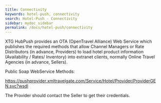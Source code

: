 ```yaml
---
title: Connectivity
keywords: hotel-push, connectivity
search: Hotel-Push - Connectivity
sidebar: mydoc_sidebar
permalink: /docs/hotel-push/connectivity
---
```


XTG HubPush provides an OTA (OpenTravel Alliance) Web Service which
publishes the required methods that allow Channel Managers or Rate
Distributors (in advance, Providers) to load hotel product information
(Availability / Rates/ Inventory) into extranet clients, normally Online
Travel Agencies (in advance, Sellers).

Public Soap WebService Methods:

<https://pushprovider.xmltravelgate.com/Service/Hotel/Provider/ProviderGEN.svc?wsdl>

The Provider should contact the Seller to get their credentials.


